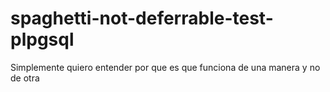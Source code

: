 # spaghetti-not-deferrable-test-plpgsql
Simplemente quiero entender por que es que funciona de una manera y no de otra
